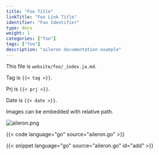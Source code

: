 ```yaml
---
title: "Foo Title"
linkTitle: "Foo Link Title"
identifier: "Foo Identifier"
type: docs
weight: 1
categories: ["foo"]
tags: ["foo"]
description: "aileron documentation example"
---
```


This file is `website/foo/_index.ja.md`.

Tag is `{{< tag >}}`.

Prj is `{{< prj >}}`.

Date is `{{< date >}}`.

Images can be embedded with relative path.

![aileron.png](aileron.png)

{{< code language="go" source="aileron.go" >}}

{{< snippet language="go" source="aileron.go" id="add" >}}
